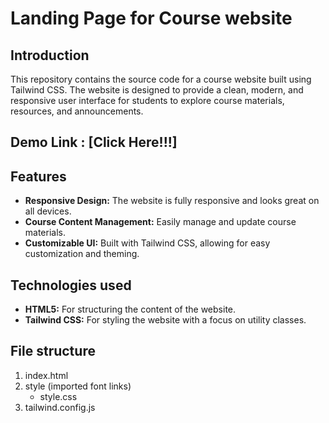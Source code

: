 # Landing Page for Course website

## Introduction

This repository contains the source code for a course website built using Tailwind CSS. The website is designed to provide a clean, modern,
and responsive user interface for students to explore course materials, resources, and announcements.

## Demo Link : [Click Here!!!]

## Features

- **Responsive Design:** The website is fully responsive and looks great on all devices.
- **Course Content Management:** Easily manage and update course materials.
- **Customizable UI:** Built with Tailwind CSS, allowing for easy customization and theming.

## Technologies used

- **HTML5:** For structuring the content of the website.
- **Tailwind CSS:** For styling the website with a focus on utility classes.

## File structure

1. index.html
2. style (imported font links)
   - style.css
3. tailwind.config.js

